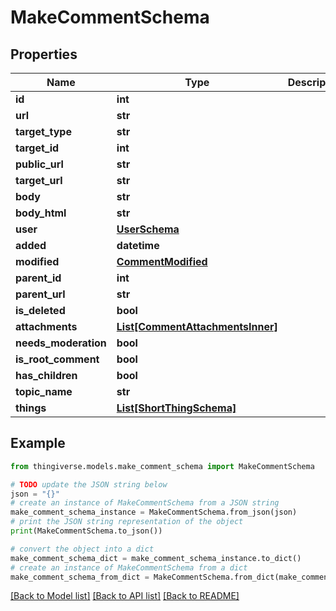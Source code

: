 # MakeCommentSchema


## Properties

Name | Type | Description | Notes
------------ | ------------- | ------------- | -------------
**id** | **int** |  | 
**url** | **str** |  | [optional] 
**target_type** | **str** |  | [optional] 
**target_id** | **int** |  | [optional] 
**public_url** | **str** |  | [optional] 
**target_url** | **str** |  | [optional] 
**body** | **str** |  | [optional] 
**body_html** | **str** |  | [optional] 
**user** | [**UserSchema**](UserSchema.md) |  | [optional] 
**added** | **datetime** |  | [optional] 
**modified** | [**CommentModified**](CommentModified.md) |  | [optional] 
**parent_id** | **int** |  | [optional] 
**parent_url** | **str** |  | [optional] 
**is_deleted** | **bool** |  | [optional] 
**attachments** | [**List[CommentAttachmentsInner]**](CommentAttachmentsInner.md) |  | [optional] 
**needs_moderation** | **bool** |  | [optional] 
**is_root_comment** | **bool** |  | [optional] 
**has_children** | **bool** |  | [optional] 
**topic_name** | **str** |  | [optional] 
**things** | [**List[ShortThingSchema]**](ShortThingSchema.md) |  | [optional] 

## Example

```python
from thingiverse.models.make_comment_schema import MakeCommentSchema

# TODO update the JSON string below
json = "{}"
# create an instance of MakeCommentSchema from a JSON string
make_comment_schema_instance = MakeCommentSchema.from_json(json)
# print the JSON string representation of the object
print(MakeCommentSchema.to_json())

# convert the object into a dict
make_comment_schema_dict = make_comment_schema_instance.to_dict()
# create an instance of MakeCommentSchema from a dict
make_comment_schema_from_dict = MakeCommentSchema.from_dict(make_comment_schema_dict)
```
[[Back to Model list]](../README.md#documentation-for-models) [[Back to API list]](../README.md#documentation-for-api-endpoints) [[Back to README]](../README.md)


